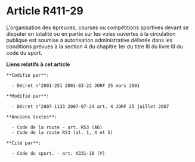 # Article R411-29

L'organisation des épreuves, courses ou compétitions sportives devant se disputer en totalité ou en partie sur les voies
ouvertes à la circulation publique est soumise à autorisation administrative délivrée dans les conditions prévues à la
section 4 du chapitre 1er du titre III du livre III du code du sport.

**Liens relatifs à cet article**

	**Codifié par**:

	  - Décret n°2001-251 2001-03-22 JORF 25 mars 2001

	**Modifié par**:

	  - Décret n°2007-1133 2007-07-24 art. 4 JORF 25 juillet 2007

	**Anciens textes**:

	  - Code de la route - art. R53 (Ab)
	  - Code de la route R53 (al. 1, 4 et 5)

	**Cité par**:

	  - Code du sport. - art. A331-18 (V)
